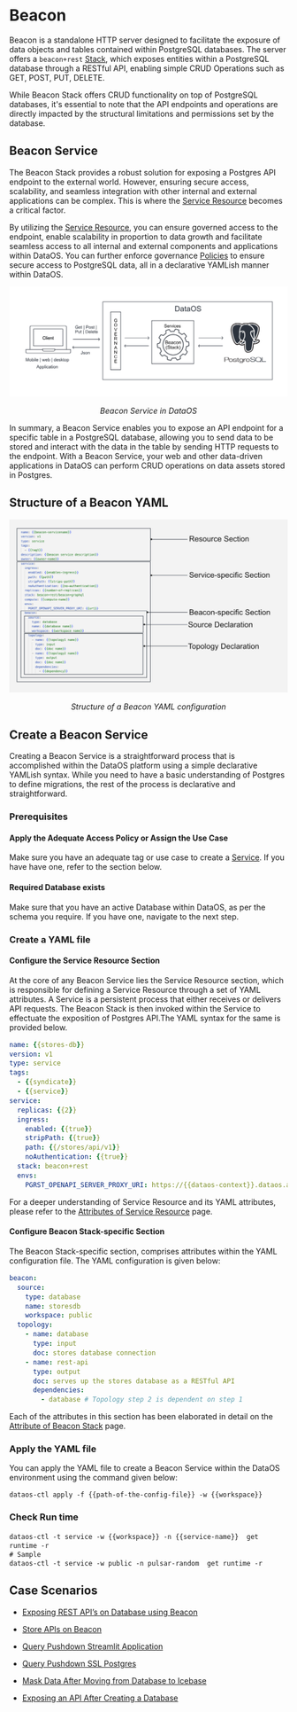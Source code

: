 # Beacon

Beacon is a standalone HTTP server designed to facilitate the exposure of data objects and tables contained within PostgreSQL databases. The server offers a `beacon+rest` [Stack](../stacks.md), which exposes entities within a PostgreSQL database through a RESTful API, enabling simple CRUD Operations such as GET, POST, PUT, DELETE.

<aside class=callout>

While Beacon Stack offers CRUD functionality on top of PostgreSQL databases, it's essential to note that the API endpoints and operations are directly impacted by the structural limitations and permissions set by the database. 

</aside>

## Beacon Service

The Beacon Stack provides a robust solution for exposing a Postgres API endpoint to the external world. However, ensuring secure access, scalability, and seamless integration with other internal and external applications can be complex. This is where the [Service Resource](../service.md) becomes a critical factor.

By utilizing the [Service Resource](../service.md), you can ensure governed access to the endpoint, enable scalability in proportion to data growth and facilitate seamless access to all internal and external components and applications within DataOS. You can further enforce governance [Policies](../policy.md) to ensure secure access to PostgreSQL data, all in a declarative YAMLish manner within DataOS. 

![beacon](./beacon/beacon.png)

<center><i>Beacon Service in DataOS</i></center>

In summary, a Beacon Service enables you to expose an API endpoint for a specific table in a PostgreSQL database, allowing you to send data to be stored and interact with the data in the table by sending HTTP requests to the endpoint. With a Beacon Service, your web and other data-driven applications in DataOS can perform CRUD operations on data assets stored in Postgres.

## Structure of a Beacon YAML

![Beacon YAML Configuration Syntax](./beacon/beacon_syntax.png)

<center><i>Structure of a Beacon YAML configuration</i></center>

## Create a Beacon Service

Creating a Beacon Service is a straightforward process that is accomplished within the DataOS platform using a simple declarative YAMLish syntax. While you need to have a basic understanding of Postgres to define migrations, the rest of the process is declarative and straightforward. 

### **Prerequisites**

#### **Apply the Adequate Access Policy or Assign the Use Case**

Make sure you have an adequate tag or use case to create a [Service](../service.md). If you have have one, refer to the section below.

#### **Required Database exists**

Make sure that you have an active Database within DataOS, as per the schema you require. If you have one, navigate to the next step.

### **Create a YAML file**

#### **Configure the Service Resource Section**

At the core of any Beacon Service lies the Service Resource section, which is responsible for defining a Service Resource through a set of YAML attributes. A Service is a persistent process that either receives or delivers API requests. The Beacon Stack is then invoked within the Service to effectuate the exposition of Postgres API.The YAML syntax for the same is provided below.

```yaml
name: {{stores-db}}
version: v1 
type: service 
tags: 
  - {{syndicate}}
  - {{service}}
service: 
  replicas: {{2}} 
  ingress: 
    enabled: {{true}} 
    stripPath: {{true}} 
    path: {{/stores/api/v1}} 
    noAuthentication: {{true}} 
  stack: beacon+rest 
  envs: 
    PGRST_OPENAPI_SERVER_PROXY_URI: https://{{dataos-context}}.dataos.app/{{database-path}} # e.g. https://adapting-spaniel.dataos.app/stores/api/v1/
```

For a deeper understanding of Service Resource and its YAML attributes, please refer to the [Attributes of Service Resource](../service/service_specific_section_grammar.md) page.

#### **Configure Beacon Stack-specific Section**

The Beacon Stack-specific section, comprises attributes within the YAML configuration file. The YAML configuration is given below:

```yaml
beacon:
  source:
    type: database 
    name: storesdb 
    workspace: public
  topology:
    - name: database
      type: input 
      doc: stores database connection 
    - name: rest-api
      type: output
      doc: serves up the stores database as a RESTful API
      dependencies:
        - database # Topology step 2 is dependent on step 1
```

Each of the attributes in this section has been elaborated in detail on the [Attribute of Beacon Stack](./beacon/beacon_yaml_attributes.md) page.

### **Apply the YAML file**

You can apply the YAML file to create a Beacon Service within the DataOS environment using the command given below:

```shell
dataos-ctl apply -f {{path-of-the-config-file}} -w {{workspace}}
```

### **Check Run time**

```shell
dataos-ctl -t service -w {{workspace}} -n {{service-name}}  get runtime -r
# Sample
dataos-ctl -t service -w public -n pulsar-random  get runtime -r
```


## Case Scenarios

- [Exposing REST API’s on Database using Beacon](./beacon/exposing_rest_apis_on_database_using_beacon.md)

- [Store APIs on Beacon ](./beacon/store_apis_on_beacon.md)

- [Query Pushdown Streamlit Application ](./beacon/query_pushdown_streamlit_application.md)

- [Query Pushdown SSL Postgres](./beacon/query_pushdown_ssl_postgres.md)

- [Mask Data After Moving from Database to Icebase ](./beacon/mask_data_after_moving_from_database_to_icebase.md)

- [Exposing an API After Creating a Database ](./beacon/exposing_an_api_after_creating_a_database.md)